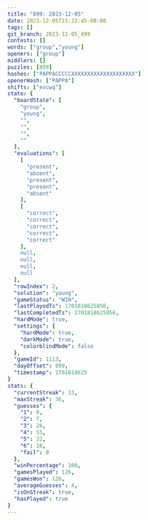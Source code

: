 ```yaml
---
title: "899: 2023-12-05"
date: 2023-12-05T15:23:45-08:00
tags: []
git_branch: 2023-12-05_899
contests: []
words: ["group","young"]
openers: ["group"]
middlers: []
puzzles: [899]
hashes: ["PAPPACCCCCXXXXXXXXXXXXXXXXXXXX"]
openerHash: ["PAPPA"]
shifts: ["evcwq"]
state: {
  "boardState": [
    "group",
    "young",
    "",
    "",
    "",
    ""
  ],
  "evaluations": [
    [
      "present",
      "absent",
      "present",
      "present",
      "absent"
    ],
    [
      "correct",
      "correct",
      "correct",
      "correct",
      "correct"
    ],
    null,
    null,
    null,
    null
  ],
  "rowIndex": 2,
  "solution": "young",
  "gameStatus": "WIN",
  "lastPlayedTs": 1701818625856,
  "lastCompletedTs": 1701818625856,
  "hardMode": true,
  "settings": {
    "hardMode": true,
    "darkMode": true,
    "colorblindMode": false
  },
  "gameId": 1113,
  "dayOffset": 899,
  "timestamp": 1701818625
}
stats: {
  "currentStreak": 13,
  "maxStreak": 36,
  "guesses": {
    "1": 0,
    "2": 7,
    "3": 26,
    "4": 55,
    "5": 22,
    "6": 16,
    "fail": 0
  },
  "winPercentage": 100,
  "gamesPlayed": 126,
  "gamesWon": 126,
  "averageGuesses": 4,
  "isOnStreak": true,
  "hasPlayed": true
}
---
```

<!-- more -->
